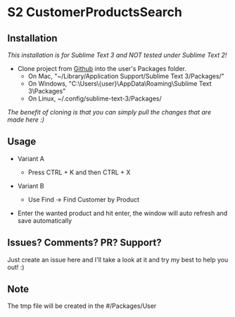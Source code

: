 # S2 CustomerProductsSearch

## Installation
*This installation is for Sublime Text 3 and NOT tested under Sublime Text 2!*

- Clone project from [Github](https://github.com/xGhOsTkiLLeRx/CustomerProductSearch.git) into the user's Packages folder.
  - On Mac, "~/Library/Application Support/Sublime Text 3/Packages/"
  - On Windows, "C:\Users\\{user}\AppData\Roaming\Sublime Text 3\Packages"
  - On Linux, ~/.config/sublime-text-3/Packages/

*The benefit of cloning is that you can simply pull the changes that are made here :)*

## Usage

- Variant A
  - Press CTRL + K and then CTRL + X
- Variant B
  - Use Find -> Find Customer by Product


- Enter the wanted product and hit enter, the window will auto refresh and save automatically

## Issues? Comments? PR? Support?
Just create an issue here and I'll take a look at it and try my best to help you out! :)

## Note
The tmp file will be created in the #/Packages/User
